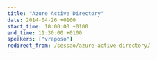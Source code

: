 ```yaml
---
title: "Azure Active Directory"
date: 2014-04-26 +0100
start_time: 10:00:00 +0100
end_time: 11:30:00 +0100
speakers: ["vraposo"]
redirect_from: /sessao/azure-active-directory/
---
```


